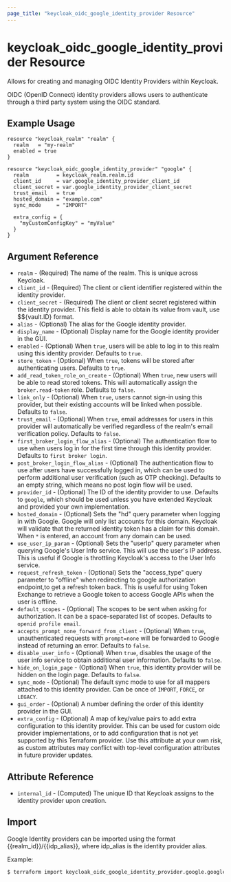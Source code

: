 ```yaml
---
page_title: "keycloak_oidc_google_identity_provider Resource"
---
```


# keycloak\_oidc\_google\_identity\_provider Resource

Allows for creating and managing OIDC Identity Providers within Keycloak.

OIDC (OpenID Connect) identity providers allows users to authenticate through a third party system using the OIDC standard.

## Example Usage

```hcl
resource "keycloak_realm" "realm" {
  realm   = "my-realm"
  enabled = true
}

resource "keycloak_oidc_google_identity_provider" "google" {
  realm         = keycloak_realm.realm.id
  client_id     = var.google_identity_provider_client_id
  client_secret = var.google_identity_provider_client_secret
  trust_email   = true
  hosted_domain = "example.com"
  sync_mode     = "IMPORT"

  extra_config = {
    "myCustomConfigKey" = "myValue"
  }
}
```

## Argument Reference

- `realm` - (Required) The name of the realm. This is unique across Keycloak.
- `client_id` - (Required) The client or client identifier registered within the identity provider.
- `client_secret` - (Required) The client or client secret registered within the identity provider. This field is able to obtain its value from vault, use $${vault.ID} format.
- `alias` - (Optional) The alias for the Google identity provider.
- `display_name` - (Optional) Display name for the Google identity provider in the GUI.
- `enabled` - (Optional) When `true`, users will be able to log in to this realm using this identity provider. Defaults to `true`.
- `store_token` - (Optional) When `true`, tokens will be stored after authenticating users. Defaults to `true`.
- `add_read_token_role_on_create` - (Optional) When `true`, new users will be able to read stored tokens. This will automatically assign the `broker.read-token` role. Defaults to `false`.
- `link_only` - (Optional) When `true`, users cannot sign-in using this provider, but their existing accounts will be linked when possible. Defaults to `false`.
- `trust_email` - (Optional) When `true`, email addresses for users in this provider will automatically be verified regardless of the realm's email verification policy. Defaults to `false`.
- `first_broker_login_flow_alias` - (Optional) The authentication flow to use when users log in for the first time through this identity provider. Defaults to `first broker login`.
- `post_broker_login_flow_alias` - (Optional) The authentication flow to use after users have successfully logged in, which can be used to perform additional user verification (such as OTP checking). Defaults to an empty string, which means no post login flow will be used.
- `provider_id` - (Optional) The ID of the identity provider to use. Defaults to `google`, which should be used unless you have extended Keycloak and provided your own implementation.
- `hosted_domain` - (Optional) Sets the "hd" query parameter when logging in with Google. Google will only list accounts for this domain. Keycloak will validate that the returned identity token has a claim for this domain. When `*` is entered, an account from any domain can be used.
- `use_user_ip_param` - (Optional) Sets the "userIp" query parameter when querying Google's User Info service. This will use the user's IP address. This is useful if Google is throttling Keycloak's access to the User Info service.
- `request_refresh_token` - (Optional) Sets the "access_type" query parameter to "offline" when redirecting to google authorization endpoint,to get a refresh token back. This is useful for using Token Exchange to retrieve a Google token to access Google APIs when the user is offline.
- `default_scopes` - (Optional) The scopes to be sent when asking for authorization. It can be a space-separated list of scopes. Defaults to `openid profile email`.
- `accepts_prompt_none_forward_from_client` - (Optional) When `true`, unauthenticated requests with `prompt=none` will be forwarded to Google instead of returning an error. Defaults to `false`.
- `disable_user_info` - (Optional) When `true`, disables the usage of the user info service to obtain additional user information. Defaults to `false`.
- `hide_on_login_page` - (Optional) When `true`, this identity provider will be hidden on the login page. Defaults to `false`.
- `sync_mode` - (Optional) The default sync mode to use for all mappers attached to this identity provider. Can be once of `IMPORT`, `FORCE`, or `LEGACY`.
- `gui_order` - (Optional) A number defining the order of this identity provider in the GUI.
- `extra_config` - (Optional) A map of key/value pairs to add extra configuration to this identity provider. This can be used for custom oidc provider implementations, or to add configuration that is not yet supported by this Terraform provider. Use this attribute at your own risk, as custom attributes may conflict with top-level configuration attributes in future provider updates.

## Attribute Reference

- `internal_id` - (Computed) The unique ID that Keycloak assigns to the identity provider upon creation.

## Import

Google Identity providers can be imported using the format {{realm_id}}/{{idp_alias}}, where idp_alias is the identity provider alias.

Example:

```bash
$ terraform import keycloak_oidc_google_identity_provider.google.google_identity_provider my-realm/my-google-idp
```
